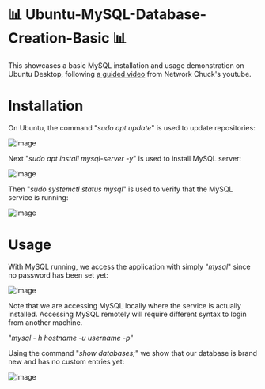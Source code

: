 # 📊 Ubuntu-MySQL-Database-Creation-Basic 📊

This showcases a basic MySQL installation and usage demonstration on Ubuntu Desktop, following [a guided video](https://www.youtube.com/watch?v=xiUTqnI6xk8) from Network Chuck's youtube. 

# Installation 

On Ubuntu, the command "_sudo apt update_" is used to update repositories:

![image](https://github.com/gervguerrero/Ubuntu-MySQL-Database-Creation-Basic/assets/140366635/e2e90e43-b63b-4950-b25c-cd35b533ad9f)


Next "_sudo apt install mysql-server -y_" is used to install MySQL server:

![image](https://github.com/gervguerrero/Ubuntu-MySQL-Database-Creation-Basic/assets/140366635/35c754a4-4958-4147-adc7-d405066cd609)

Then "_sudo systemctl status mysql_" is used to verify that the MySQL service is running:

![image](https://github.com/gervguerrero/Ubuntu-MySQL-Database-Creation-Basic/assets/140366635/ae81fd8e-3f9b-46a3-8e78-d403aebbb69c)

# Usage  

With MySQL running, we access the application with simply "_mysql_" since no password has been set yet:

![image](https://github.com/gervguerrero/Ubuntu-MySQL-Database-Creation-Basic/assets/140366635/51efbafd-679e-4de7-abc9-bd3f1e3810f1)

Note that we are accessing MySQL locally where the service is actually installed. Accessing MySQL remotely will require different syntax to login from another machine. 

"_mysql - h hostname -u username -p_"

Using the command "_show databases;_" we show that our database is brand new and has no custom entries yet:

![image](https://github.com/gervguerrero/Ubuntu-MySQL-Database-Creation-Basic/assets/140366635/fca5daf8-6d35-4ce6-a2cb-ee7e8196d8c7)
